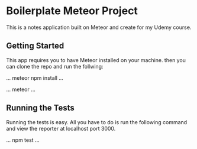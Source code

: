 # Boilerplate Meteor Project

This is a notes application built on Meteor and create for my Udemy course.

## Getting Started

This app requires you to have Meteor installed on your machine. then you can clone the repo and run the follwing:

...
meteor npm install
...

...
meteor
...

## Running the Tests

Running the tests is easy. All you have to do is run the following command and view the reporter at localhost port 3000.

...
npm test
...
